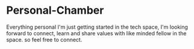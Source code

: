 # Personal-Chamber
Everything personal 
I'm just getting started in the tech space, I'm looking forward to connect, learn and share values with like minded fellow in the space. so feel free to connect.
